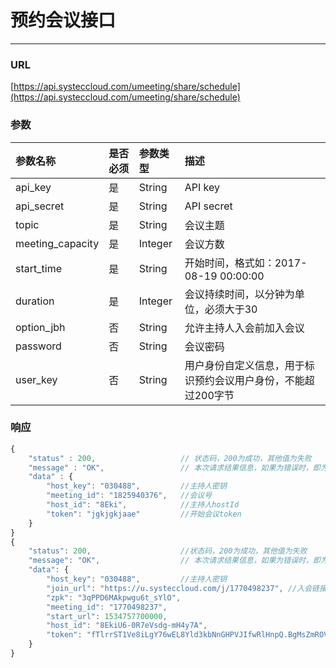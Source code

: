 # 预约会议接口

---

### URL

[https://api.systeccloud.com/umeeting/share/schedule](https://api.systeccloud.com/umeeting/share/schedule)

### 参数

| 参数名称 | 是否必须 | 参数类型 | 描述 |
| :--- | :--- | :--- | :--- |
| api\_key | 是 | String | API key |
| api\_secret | 是 | String | API secret |
| topic | 是 | String | 会议主题 |
| meeting\_capacity | 是 | Integer | 会议方数 |
| start\_time | 是 | String | 开始时间，格式如：2017-08-19 00:00:00 |
| duration | 是 | Integer | 会议持续时间，以分钟为单位，必须大于30 |
| option\_jbh | 否 | String | 允许主持人入会前加入会议 |
| password | 否 | String | 会议密码 |
| user\_key | 否 | String | 用户身份自定义信息，用于标识预约会议用户身份，不能超过200字节 |

### 响应

```js
{
    "status" : 200,                   // 状态码，200为成功，其他值为失败
    "message" : "OK",                 // 本次请求结果信息，如果为错误时，即为详细的错误信息
    "data" : {
        "host_key": "030488",         //主持人密钥
        "meeting_id": "1825940376",   //会议号
        "host_id": "8Eki",            //主持人hostId
        "token": "jgkjgkjaae"         //开始会议token
    }
}
{
    "status": 200,                    //状态码，200为成功，其他值为失败
    "message": "OK",                  // 本次请求结果信息，如果为错误时，即为详细的错误信息
    "data": {
        "host_key": "030488",         //主持人密钥
        "join_url": "https://u.systeccloud.com/j/1770498237", //入会链接
        "zpk": "3qPPD6MAkpwgu6t_sYlO",
        "meeting_id": "1770498237",
        "start_url": 1534757700000,
        "host_id": "8EkiU6-0R7eVsdg-mH4y7A",
        "token": "fTlrrST1Ve8iLgY76wEL8Yld3kbNnGHPVJIfwRlHnpQ.BgMsZmROVmJ4ZERNWnhKelZLVHJjVC9Qakwvdy91T2tFMDlzQ0xwbnBFODRqTT1AYmIyZWIyYmZlN2U2NzNmZWVjNGYxZjFiNTAyYjJjMWYxYzQxZTgxOTcxZTRmODA4NTZmMjAxNjhhZWI4MDFlNQAMM0NCQXVvaVlTM3M9"
    }
}
```



